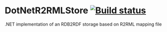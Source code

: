 DotNetR2RMLStore [![Build status](https://ci.appveyor.com/api/projects/status/0occxl9nsbjcmkc2/branch/feature/12-Unit-testing?svg=true)](https://ci.appveyor.com/project/mchaloupka/dotnetr2rmlstore/branch/feature/12-Unit-testing)
================

.NET implementation of an RDB2RDF storage based on R2RML mapping file
